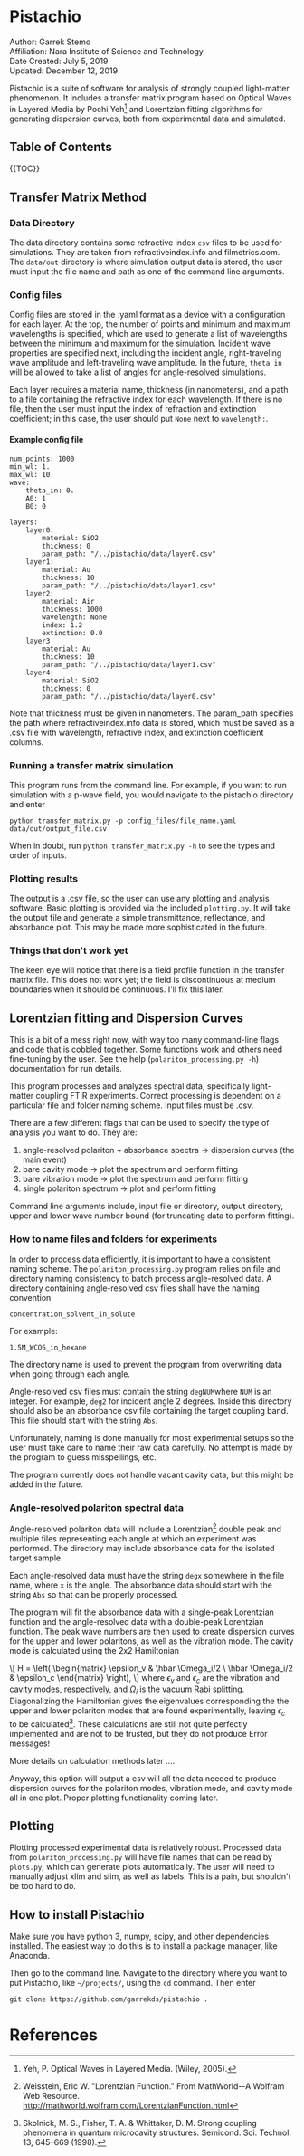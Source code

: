 # Pistachio

Author: Garrek Stemo\
Affiliation: Nara Institute of Science and Technology\
Date Created: July 5, 2019\
Updated: December 12, 2019

Pistachio is a suite of software for analysis of strongly coupled light-matter phenomenon.
It includes a transfer matrix program based on Optical Waves in Layered Media by Pochi Yeh[^1] 
and Lorentzian fitting algorithms for generating dispersion curves, both from experimental data and simulated.


## Table of Contents

{{TOC}}


## Transfer Matrix Method

### Data Directory

The data directory contains some refractive index `csv` files to be used for simulations. They are taken from refractiveindex.info and filmetrics.com. The `data/out` directory is where simulation output data is stored, the user must input the file name and path as one of the command line arguments.

### Config files

Config files are stored in the .yaml format as a device with a configuration for each layer. At the top, the number of points and minimum and maximum wavelengths is specified, which are used to generate a list of wavelengths between the minimum and maximum for the simulation. Incident wave properties are specified next, including the incident angle, right-traveling wave amplitude and left-traveling wave amplitude. In the future, `theta_in` will be allowed to take a list of angles for angle-resolved simulations.

Each layer requires a material name, thickness (in nanometers), and a path to a file containing the refractive index for each wavelength. If there is no file, then the user must input the index of refraction and extinction coefficient; in this case, the user should put `None` next to `wavelength:`.

#### Example config file

```
num_points: 1000
min_wl: 1.
max_wl: 10.
wave:
	theta_in: 0.
	A0: 1
	B0: 0

layers:
	layer0:
	    material: SiO2
	    thickness: 0
	    param_path: "/../pistachio/data/layer0.csv"
    layer1:
	    material: Au
	    thickness: 10
	    param_path: "/../pistachio/data/layer1.csv"
    layer2:
	    material: Air
	    thickness: 1000
	    wavelength: None
	    index: 1.2
	    extinction: 0.0
	layer3
	    material: Au
	    thickness: 10
	    param_path: "/../pistachio/data/layer1.csv"
	layer4:
		material: SiO2
		thickness: 0
		param_path: "/../pistachio/data/layer0.csv"
```

Note that thickness must be given in nanometers. The param_path specifies
the path where refractiveindex.info data is stored, which must be saved as
a .csv file with wavelength, refractive index, and extinction coefficient
columns.
### Running a transfer matrix simulation

This program runs from the command line. For example, if you want to run simulation with a p-wave field, you would navigate to the pistachio directory and enter

`python transfer_matrix.py -p config_files/file_name.yaml data/out/output_file.csv`

When in doubt, run `python transfer_matrix.py -h` to see the types and order of inputs.

### Plotting results

The output is a .csv file, so the user can use any plotting and analysis software. Basic plotting is provided via the included `plotting.py`. It will take the output file and generate a simple transmittance, reflectance, and absorbance plot. This may be made more sophisticated in the future.

### Things that don't work yet

The keen eye will notice that there is a field profile function in the transfer matrix file. This does not work yet; the field is discontinuous at medium boundaries when it should be continuous. I'll fix this later.

## Lorentzian fitting and Dispersion Curves

This is a bit of a mess right now, with way too many command-line flags and
code that is cobbled together. Some functions work and others need fine-tuning by the user. See the help (`polariton_processing.py -h`) documentation for run details.

This program processes and analyzes spectral data, specifically light-matter coupling FTIR experiments. Correct processing is dependent on a particular file and folder naming scheme. Input files must be .csv.

There are a few different flags that can be used to specify the type of analysis you want to do. They are: 

1. angle-resolved polariton + absorbance spectra -> dispersion curves (the main event)
2. bare cavity mode -> plot the spectrum and perform fitting
3. bare vibration mode -> plot the spectrum and perform fitting
4. single polariton spectrum -> plot and perform fitting

Command line arguments include, input file or directory, output directory, upper and lower wave number bound (for truncating data to perform fitting). 


### How to name files and folders for experiments

In order to process data efficiently, it is important to have a consistent naming scheme. The `polariton_processing.py` program relies on file and directory naming consistency to batch process angle-resolved data. A directory containing angle-resolved csv files shall have the naming convention

`concentration_solvent_in_solute`

For example:

`1.5M_WCO6_in_hexane`

The directory name is used to prevent the program from overwriting data when going through each angle.

Angle-resolved csv files must contain the string `degNUM`where `NUM` is an integer. For example, `deg2` for incident angle 2 degrees. Inside this directory should also be an absorbance csv file containing the target coupling band. This file should start with the string `Abs`.

Unfortunately, naming is done manually for most experimental setups so the user must take care to name their raw data carefully. No attempt is made by the program to guess misspellings, etc.

The program currently does not handle vacant cavity data, but this might be added in the future.


### Angle-resolved polariton spectral data

Angle-resolved polariton data will include a Lorentzian[^3] double peak and multiple files representing each angle at which an experiment was performed. The directory may include absorbance data for the isolated target sample.

Each angle-resolved data must have the string `degx` somewhere in the file name, where `x` is the angle. The absorbance data should start with the string `Abs` so that can be properly processed.

The program will fit the absorbance data with a single-peak Lorentzian function and the angle-resolved data with a double-peak Lorentzian function. The peak wave numbers are then used to create dispersion curves for the upper and lower polaritons, as well as the vibration mode. The cavity mode is calculated using the 2x2 Hamiltonian

\\[
H = 
\left(
\begin{matrix}
\epsilon_v & \hbar \Omega_i/2 \\
\hbar \Omega_i/2 & \epsilon_c
\end{matrix}
\right),
\\]
where $\epsilon_v$ and $\epsilon_c$ are the vibration and cavity modes, respectively, and $\Omega_i$ is the vacuum Rabi splitting. Diagonalizing the Hamiltonian gives the eigenvalues corresponding the the upper and lower polariton modes that are found experimentally, leaving $\epsilon_c$ to be calculated[^2]. These calculations are still not quite perfectly implemented and are not to be trusted, but they do not produce Error messages!

More details on calculation methods later ....

Anyway, this option will output a csv will all the data needed to produce dispersion curves for the polariton modes, vibration mode, and cavity mode all in one plot. Proper plotting functionality coming later.

## Plotting

Plotting processed experimental data is relatively robust. Processed data from `polariton_processing.py` will have file names that can be read by `plots.py`, which can generate plots automatically. The user will need to manually adjust xlim and slim, as well as labels. This is a pain, but shouldn't be too hard to do.

## How to install Pistachio

Make sure you have python 3, numpy, scipy, and other dependencies installed.
The easiest way to do this is to install a package manager, like Anaconda.

Then go to the command line. Navigate to the directory where you want to put Pistachio, like `~/projects/`, using the `cd` command. Then enter

`git clone https://github.com/garrekds/pistachio .` 


# References

[^1]: Yeh, P. Optical Waves in Layered Media. (Wiley, 2005).

[^2]: Skolnick, M. S., Fisher, T. A. & Whittaker, D. M. Strong coupling phenomena in quantum microcavity structures. Semicond. Sci. Technol. 13, 645–669 (1998).

[^3]: Weisstein, Eric W. "Lorentzian Function." From MathWorld--A Wolfram Web Resource. <http://mathworld.wolfram.com/LorentzianFunction.html>


